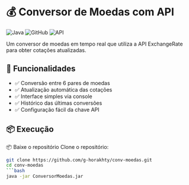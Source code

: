# 💰 Conversor de Moedas com API

![Java](https://img.shields.io/badge/Java-17+-blue?logo=java&logoColor=white)
![GitHub](https://img.shields.io/github/license/g-horakhty/conv-moedas)
![API](https://img.shields.io/badge/API-ExchangeRate-blueviolet)

Um conversor de moedas em tempo real que utiliza a API ExchangeRate para obter cotações atualizadas.

## 📌 Funcionalidades

- ✅ Conversão entre 6 pares de moedas
- ✅ Atualização automática das cotações
- ✅ Interface simples via console
- ✅ Histórico das últimas conversões
- ✅ Configuração fácil da chave API

## 📦 Execução
📦 Baixe o repositório
Clone o repositório:
```bash
git clone https://github.com/g-horakhty/conv-moedas.git
cd conv-moedas
```bash
java -jar ConversorMoedas.jar
